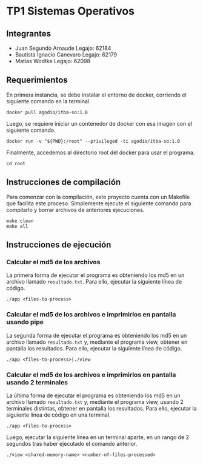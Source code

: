 # TP1 Sistemas Operativos
## Integrantes
* Juan Segundo Arnaude       Legajo: 62184
* Bautista Ignacio Canevaro  Legajo: 62179
* Matias Wodtke              Legajo: 62098

## Requerimientos
En primera instancia, se debe instalar el entorno de docker, corriendo el siguiente comando en la terminal.
```
docker pull agodio/itba-so:1.0
```  
Luego, se requiere iniciar un contenedor de docker con esa imagen con el siguiente comando.
```
docker run -v "${PWD}:/root" --privileged -ti agodio/itba-so:1.0
```
Finalmente, accedemos al directorio root del docker para usar el programa.
```
cd root
```
## Instrucciones de compilación
Para comenzar con la compilación, este proyecto cuenta con un Makefile que facilita este proceso. Simplemente ejecute el siguiente comando para compilarlo y borrar archivos de anteriores ejecuciones.
```
make clean
make all
```

## Instrucciones de ejecución
### Calcular el md5 de los archivos
La primera forma de ejecutar el programa es obteniendo los md5 en un archivo llamado `resultado.txt`. Para ello, ejecutar la siguiente línea de código.
```
./app <files-to-process>
```

### Calcular el md5 de los archivos e imprimirlos en pantalla usando pipe
La segunda forma de ejecutar el programa es obteniendo los md5 en un archivo llamado `resultado.txt` y, mediante el programa view, obtener en pantalla los resultados. Para ello, ejecutar la siguiente línea de código.
```
./app <files-to-process>|./view
```

### Calcular el md5 de los archivos e imprimirlos en pantalla usando 2 terminales
La última forma de ejecutar el programa es obteniendo los md5 en un archivo llamado `resultado.txt` y, mediante el programa view, usando 2 terminales distintas, obtener en pantalla los resultados. Para ello, ejecutar la siguiente línea de código en una terminal.
```
./app <files-to-process>
```
Luego, ejecutar la siguiente línea en un terminal aparte, en un rango de 2 segundos tras haber ejecutado el comando anterior.
```
./view <shared-memory-name> <number-of-files-processed>
```